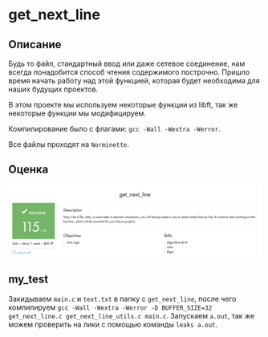 # get_next_line

## Описание

Будь то файл, стандартный ввод или даже сетевое соединение, нам всегда понадобится способ чтения содержимого построчно. Пришло время начать работу над этой функцией, которая будет необходима для наших будущих проектов.

В этом проекте мы используем некоторые функции из libft, так же некоторые функции мы модифицируем.

Компилирование было с флагами: ``gcc -Wall -Wextra -Werror``.

Все файлы проходят на ``Norminette``.

## Оценка

![alt tag](media/appraisal_get_next_line.png "Оценка проекта get_next_line")

## my_test

Закидываем ``main.c`` и ``text.txt`` в папку с ``get_next_line``, после чего компилируем ``gcc -Wall -Wextra -Werror -D BUFFER_SIZE=32 get_next_line.c get_next_line_utils.c main.c``. Запускаем ``a.out``, так же можем проверить на лики с помощью команды ``leaks a.out``.
